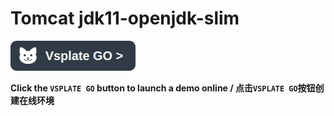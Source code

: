 # Tomcat jdk11-openjdk-slim

<a href="https://www.vsplate.com/?docker-compose=https://github.com/vsplate/dcenvs/tomcat/jdk11-openjdk-slim"><img alt="VSPLATE GO" src="https://raw.githubusercontent.com/vsplate/images/master/vsgo_btn.png" width="200px"></a>

**Click the `VSPLATE GO` button to launch a demo online / 点击`VSPLATE GO`按钮创建在线环境**